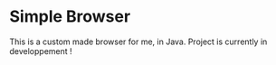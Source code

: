 # Simple Browser

This is a custom made browser for me, in Java.
Project is currently in developpement !
